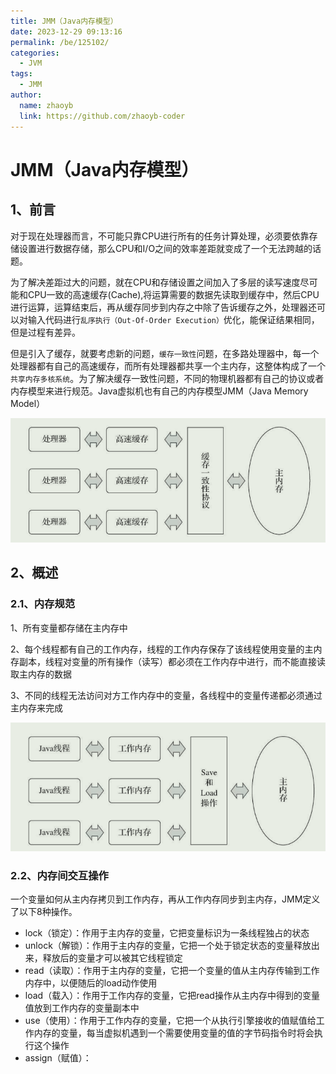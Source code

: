 ```yaml
---
title: JMM（Java内存模型）
date: 2023-12-29 09:13:16
permalink: /be/125102/
categories:
  - JVM
tags:
  - JMM
author: 
  name: zhaoyb
  link: https://github.com/zhaoyb-coder
---
```


# JMM（Java内存模型）

## 1、前言

对于现在处理器而言，不可能只靠CPU进行所有的任务计算处理，必须要依靠存储设置进行数据存储，那么CPU和I/O之间的效率差距就变成了一个无法跨越的话题。

为了解决差距过大的问题，就在CPU和存储设置之间加入了多层的读写速度尽可能和CPU一致的高速缓存(Cache),将运算需要的数据先读取到缓存中，然后CPU进行运算，运算结束后，再从缓存同步到内存之中除了告诉缓存之外，处理器还可以对输入代码进行`乱序执行（Out-Of-Order Execution）`优化，能保证结果相同，但是过程有差异。

但是引入了缓存，就要考虑新的问题，`缓存一致性`问题，在多路处理器中，每一个处理器都有自己的高速缓存，而所有处理器都共享一个主内存，这整体构成了一个`共享内存多核系统`。为了解决缓存一致性问题，不同的物理机器都有自己的协议或者内存模型来进行规范。Java虚拟机也有自己的内存模型JMM（Java Memory Model）

![image-20231229143024651](https://raw.githubusercontent.com/zhaoyb-coder/pic-repo/main/image-20231229143024651.png)

## 2、概述

### 2.1、内存规范

1、所有变量都存储在主内存中

2、每个线程都有自己的工作内存，线程的工作内存保存了该线程使用变量的主内存副本，线程对变量的所有操作（读写）都必须在工作内存中进行，而不能直接读取主内存的数据

3、不同的线程无法访问对方工作内存中的变量，各线程中的变量传递都必须通过主内存来完成

![image-20231229143733343](https://raw.githubusercontent.com/zhaoyb-coder/pic-repo/main/image-20231229143733343.png)

### 2.2、内存间交互操作

一个变量如何从主内存拷贝到工作内存，再从工作内存同步到主内存，JMM定义了以下8种操作。

+ lock（锁定）：作用于主内存的变量，它把变量标识为一条线程独占的状态
+ unlock（解锁）：作用于主内存的变量，它把一个处于锁定状态的变量释放出来，释放后的变量才可以被其它线程锁定
+ read（读取）：作用于主内存的变量，它把一个变量的值从主内存传输到工作内存中，以便随后的load动作使用
+ load（载入）：作用于工作内存的变量，它把read操作从主内存中得到的变量值放到工作内存的变量副本中
+ use（使用）：作用于工作内存的变量，它把一个从执行引擎接收的值赋值给工作内存的变量，每当虚拟机遇到一个需要使用变量的值的字节码指令时将会执行这个操作
+ assign（赋值）：